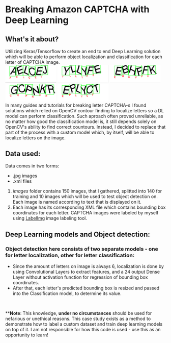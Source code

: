 # Breaking Amazon CAPTCHA with Deep Learning

## What's it about?
Utilizing Keras/Tensorflow to create an end to end Deep Learning solution which will be able to perform object localization and classification for each letter of CAPTCHA image. <br>
<img src="readme_imgs/od1.png" width="160"/>
<img src="readme_imgs/od2.png" width="160"/>
<img src="readme_imgs/od3.png" width="160"/>
<img src="readme_imgs/od4.png" width="160"/>
<img src="readme_imgs/od5.png" width="160"/>
<br>
In many guides and tutorials for breaking letter CAPTCHA-s I found solutions which relied on OpenCV contour finding to localize letters so a DL model can perform classification.
Such aproach often proved unreliable, as no matter how good the classification model is, it still depends solely on OpenCV's ability to find correct countours. 
Instead, I decided to replace that part of the process with a custom model which, by itself, will be able to localize letters on the image.

## Data used:
Data comes in two forms:
- .jpg images
- .xml files
1. *images* folder contains 150 images, that I gathered, splitted into 140 for training and 10 images which will be used to test object detection on. Each image is named according to text that is displayed on it.
2. Each image has its corresponding XML file which contains bounding box coordinates for each letter. CAPTCHA images were labeled by myself using [LabelImg](https://github.com/tzutalin/labelImg) image labeling tool.

## Deep Learning models and Object detection:
### Object detection here consists of two separate models - one for letter localization, other for letter classification: <br>
- Since the amount of letters on image is always 6, localization is done by using Convolutional Layers to extract features, and a 24 output Dense Layer
without activation function for regression of bounding box coordinates.
- After that, each letter's predicted bounding box is resized and passed into the Classification model, to determine its value.


<br>
<p>
**<b>Note</b>: This knowledge, <b>under no circumstances</b> should be used for nefarious or unethical reasons. This case study exists as a method to
demonstrate how to label a custom dataset and train deep learning models on top of it. I am not responsible for how this code is used - use this as an opportunity to learn!
</p>
